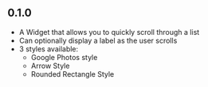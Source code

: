 ## 0.1.0

* A Widget that allows you to quickly scroll through a list
* Can optionally display a label as the user scrolls
* 3 styles available:
  * Google Photos style
  * Arrow Style
  * Rounded Rectangle Style
